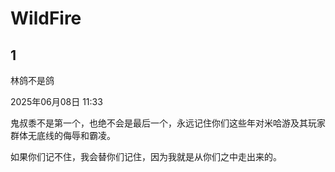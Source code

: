 # WildFire
## 1
林鸽不是鸽

2025年06月08日 11:33

鬼叔黍不是第一个，也绝不会是最后一个，永远记住你们这些年对米哈游及其玩家群体无底线的侮辱和霸凌。

如果你们记不住，我会替你们记住，因为我就是从你们之中走出来的。

